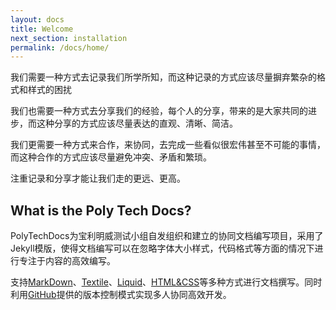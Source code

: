 ```yaml
---
layout: docs
title: Welcome
next_section: installation
permalink: /docs/home/
---
```


我们需要一种方式去记录我们所学所知，而这种记录的方式应该尽量摒弃繁杂的格式和样式的困扰

我们也需要一种方式去分享我们的经验，每个人的分享，带来的是大家共同的进步，而这种分享的方式应该尽量表达的直观、清晰、简洁。

我们更需要一种方式来合作，来协同，去完成一些看似很宏伟甚至不可能的事情，而这种合作的方式应该尽量避免冲突、矛盾和繁琐。

注重记录和分享才能让我们走的更远、更高。

## What is the Poly Tech Docs?

PolyTechDocs为宝利明威测试小组自发组织和建立的协同文档编写项目，采用了Jekyll模版，使得文档编写可以在忽略字体大小样式，代码格式等方面的情况下进行专注于内容的高效编写。

支持[MarkDown](http://daringfireball.net/projects/markdown/)、[Textile](http://textile.sitemonks.com/)、[Liquid](http://docs.shopify.com/themes/liquid-basics)、[HTML&CSS](http://www.w3school.com.cn/)等多种方式进行文档撰写。同时利用[GitHub](http://pages.github.com)提供的版本控制模式实现多人协同高效开发。